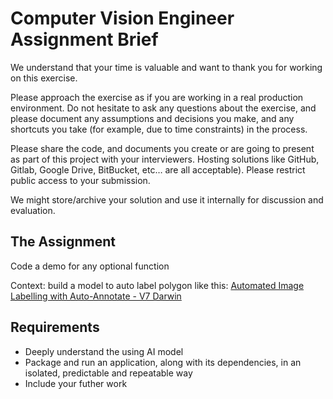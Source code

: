 # Computer Vision Engineer Assignment Brief

We understand that your time is valuable and want to thank you for working on this exercise.

Please approach the exercise as if you are working in a real production environment. Do not hesitate to ask any questions about the exercise, and please document any assumptions and decisions you make, and any shortcuts you take (for example, due to time constraints) in the process.

Please share the code, and documents you create or are going to present as part of this project with your interviewers. Hosting solutions like GitHub, Gitlab, Google Drive, BitBucket, etc… are all acceptable). Please restrict public access to your submission.

We might store/archive your solution and use it internally for discussion and evaluation.

## The Assignment


Code a demo for any optional function

Context: build a model to auto label polygon like this: [Automated Image Labelling with Auto-Annotate - V7 Darwin](https://www.youtube.com/watch?v=SvihDSAY4TQ&amp;t=102s&ab_channel=V7)

## Requirements
* Deeply understand the using AI model
* Package and run an application, along with its dependencies, in an isolated, predictable and repeatable way
* Include your futher work
